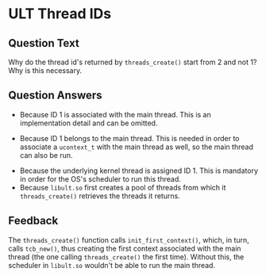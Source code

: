 # ULT Thread IDs

## Question Text

Why do the thread id's returned by `threads_create()` start from 2 and not 1?
Why is this necessary.

## Question Answers

- Because ID 1 is associated with the main thread.
This is an implementation detail and can be omitted.
+ Because ID 1 belongs to the main thread.
This is needed in order to associate a `ucontext_t` with the main thread as well, so the main thread can also be run.
- Because the underlying kernel thread is assigned ID 1.
This is mandatory in order for the OS's scheduler to run this thread.
- Because `libult.so` first creates a pool of threads from which it `threads_create()` retrieves the threads it returns.

## Feedback

The `threads_create()` function calls `init_first_context()`, which, in turn, calls `tcb_new()`, thus creating the first context associated with the main thread (the one calling `threads_create()` the first time).
Without this, the scheduler in `libult.so` wouldn't be able to run the main thread.
